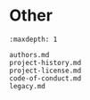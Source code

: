 # Other

```{toctree}
:maxdepth: 1

authors.md
project-history.md
project-license.md
code-of-conduct.md
legacy.md
```

